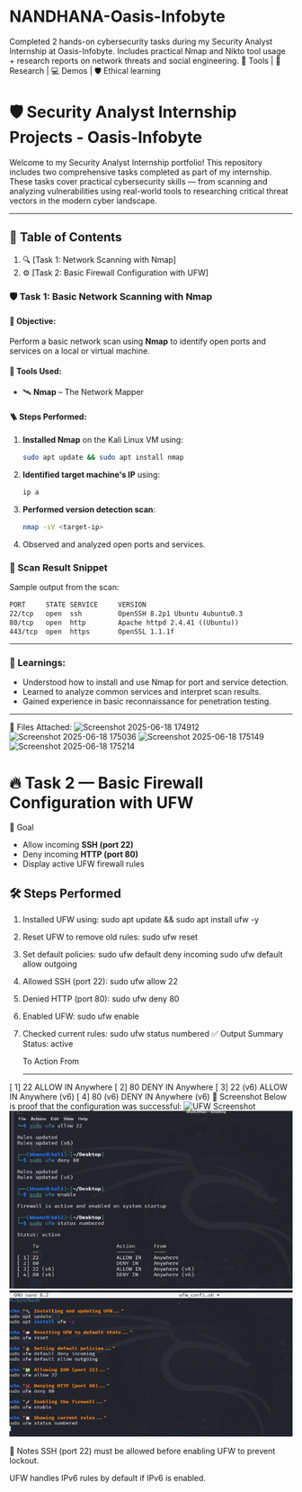 # NANDHANA-Oasis-Infobyte
Completed 2 hands-on cybersecurity tasks during my Security Analyst Internship at Oasis-Infobyte. Includes practical Nmap and Nikto tool usage + research reports on network threats and social engineering. 📍 Tools | 🔎 Research | 💻 Demos | 🛡️ Ethical learning

# 🛡️ Security Analyst Internship Projects - Oasis-Infobyte

Welcome to my Security Analyst Internship portfolio! This repository includes two comprehensive tasks completed as part of my internship. These tasks cover practical cybersecurity skills — from scanning and analyzing vulnerabilities using real-world tools to researching critical threat vectors in the modern cyber landscape.

---

## 📁 Table of Contents
1. 🔍 [Task 1: Network Scanning with Nmap]
2. ⚙️ [Task 2: Basic Firewall Configuration with UFW]

### 🛡️ Task 1: Basic Network Scanning with Nmap

#### 🎯 Objective:

Perform a basic network scan using **Nmap** to identify open ports and services on a local or virtual machine.

#### 🧰 Tools Used:

* 🛰️ **Nmap** – The Network Mapper

#### 🪜 Steps Performed:

1. **Installed Nmap** on the Kali Linux VM using:

   ```bash
   sudo apt update && sudo apt install nmap
   ```
2. **Identified target machine's IP** using:

   ```bash
   ip a
   ```
3. **Performed version detection scan**:

   ```bash
   nmap -sV <target-ip>
   ```
4. Observed and analyzed open ports and services.

### 📄 Scan Result Snippet

Sample output from the scan:

```
PORT     STATE SERVICE     VERSION
22/tcp   open  ssh         OpenSSH 8.2p1 Ubuntu 4ubuntu0.3
80/tcp   open  http        Apache httpd 2.4.41 ((Ubuntu))
443/tcp  open  https       OpenSSL 1.1.1f
```

---

### 📘 Learnings:

* Understood how to install and use Nmap for port and service detection.
* Learned to analyze common services and interpret scan results.
* Gained experience in basic reconnaissance for penetration testing.

---

 📂 Files Attached:
 ![Screenshot 2025-06-18 174912](https://github.com/user-attachments/assets/9e23863b-7b52-4c71-97cd-62be3c3b43d6)
 ![Screenshot 2025-06-18 175036](https://github.com/user-attachments/assets/1f0ff2e2-0065-42d7-bf34-eaeebeb9217b)
 ![Screenshot 2025-06-18 175149](https://github.com/user-attachments/assets/5488aef2-73b1-4690-ba43-2ad24fd8aa82)
 ![Screenshot 2025-06-18 175214](https://github.com/user-attachments/assets/c8009564-4709-4b0c-b3fc-b89b98199404)


 # 🔥 Task 2 — Basic Firewall Configuration with UFW

 🎯 Goal
- Allow incoming **SSH (port 22)**
- Deny incoming **HTTP (port 80)**
- Display active UFW firewall rules

## 🛠️ Steps Performed

1. Installed UFW using:
   sudo apt update && sudo apt install ufw -y

2. Reset UFW to remove old rules:
   sudo ufw reset

3. Set default policies:
   sudo ufw default deny incoming
   sudo ufw default allow outgoing

4. Allowed SSH (port 22):
   sudo ufw allow 22

5. Denied HTTP (port 80):
   sudo ufw deny 80
 
6. Enabled UFW:
   sudo ufw enable

7. Checked current rules:
   sudo ufw status numbered
✅ Output Summary
Status: active

     To                         Action      From
     --                         ------      ----
[ 1] 22                         ALLOW IN    Anywhere
[ 2] 80                         DENY IN     Anywhere
[ 3] 22 (v6)                    ALLOW IN    Anywhere (v6)
[ 4] 80 (v6)                    DENY IN     Anywhere (v6)
📸 Screenshot
Below is proof that the configuration was successful:
![UFW Screenshot](./Screenshot%202025-07-03%20195258.png)
![Firewall Rules - Screenshot 1](https://raw.githubusercontent.com/Bhanu-Nan/NANDHANA-Oasis-Infobyte/main/Task-2-UFW/Screenshot%202025-07-03%20195323.png)
![Firewall Rules - Screenshot 2](https://raw.githubusercontent.com/Bhanu-Nan/NANDHANA-Oasis-Infobyte/main/Task-2-UFW/Screenshot%202025-07-03%20200409.png)


🧠 Notes
SSH (port 22) must be allowed before enabling UFW to prevent lockout.

UFW handles IPv6 rules by default if IPv6 is enabled.






